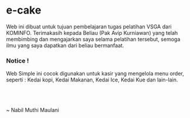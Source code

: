 # e-cake
Web ini dibuat untuk tujuan pembelajaran tugas pelatihan VSGA dari KOMINFO.
Terimakasih kepada Beliau (Pak Avip Kurniawan) yang telah membimbing dan mengajarkan saya selama pelatihan tersebut, semoga ilmu yang saya dapatkan dari beliau bermanfaat.
<br>

<h3>Notice !</h3>
Web Simple ini cocok digunakan untuk kasir yang mengelola menu order, seperti : Kedai kopi, Kedai Makanan, Kedai Ice, Kedai Kue dan lain-lain.

<br> <br> <br>
~ Nabil Muthi Maulani
